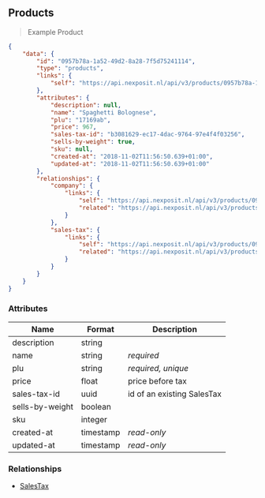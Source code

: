 ## Products



> Example Product

```json
{
    "data": {
        "id": "0957b78a-1a52-49d2-8a28-7f5d75241114",
        "type": "products",
        "links": {
            "self": "https://api.nexposit.nl/api/v3/products/0957b78a-1a52-49d2-8a28-7f5d75241114"
        },
        "attributes": {
            "description": null,
            "name": "Spaghetti Bolognese",
            "plu": "17169ab",
            "price": 967,
            "sales-tax-id": "b3081629-ec17-4dac-9764-97e4f4f03256",
            "sells-by-weight": true,
            "sku": null,
            "created-at": "2018-11-02T11:56:50.639+01:00",
            "updated-at": "2018-11-02T11:56:50.639+01:00"
        },
        "relationships": {
            "company": {
                "links": {
                    "self": "https://api.nexposit.nl/api/v3/products/0957b78a-1a52-49d2-8a28-7f5d75241114/relationships/company",
                    "related": "https://api.nexposit.nl/api/v3/products/0957b78a-1a52-49d2-8a28-7f5d75241114/company"
                }
            },
            "sales-tax": {
                "links": {
                    "self": "https://api.nexposit.nl/api/v3/products/0957b78a-1a52-49d2-8a28-7f5d75241114/relationships/sales-tax",
                    "related": "https://api.nexposit.nl/api/v3/products/0957b78a-1a52-49d2-8a28-7f5d75241114/sales-tax"
                }
            }
        }
    }
}
```

### Attributes

| Name                        | Format    |  Description        |
| --------------------------- | --------- | ------------------- |
| description                 | string    |
| name                        | string    | *required*
| plu                         | string    | *required, unique*
| price                       | float     | price before tax
| sales-tax-id                | uuid      | id of an existing SalesTax
| sells-by-weight             | boolean   |
| sku                         | integer   |
| created-at                  | timestamp | *read-only*
| updated-at                  | timestamp | *read-only*

### Relationships

* [SalesTax](#salestax)
